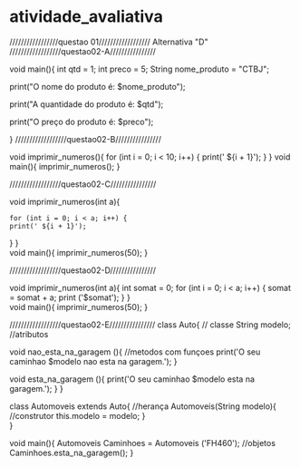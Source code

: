 # atividade_avaliativa
/////////////////questao 01//////////////////
Alternativa "D"
//////////////////questao02-A////////////////

void main(){
  int qtd = 1;
  int preco = 5; 
  String nome_produto = "CTBJ";
  
  print("O nome do produto é: $nome_produto"); 
   
  print("A quantidade do produto é: $qtd"); 
    
  print("O preço do produto é: $preco"); 
   
}
//////////////////questao02-B////////////////

void  imprimir_numeros(){
  for (int i = 0; i < 10; i++) {
    print(' ${i + 1}');
}
}
void main(){
  imprimir_numeros();
}


//////////////////questao02-C////////////////

void imprimir_numeros(int a){

    for (int i = 0; i < a; i++) {
    print(' ${i + 1}');
}
}  
void main(){
  imprimir_numeros(50);
}

//////////////////questao02-D////////////////

void imprimir_numeros(int a){
int somat = 0;
    for (int i = 0; i < a; i++) {
      somat = somat + a;
     print ('$somat');
}
}  
void main(){
  imprimir_numeros(50);
}


//////////////////questao02-E////////////////
class Auto{          // classe
  String modelo;    //atributos
  
  void nao_esta_na_garagem (){                              //metodos com funçoes
    print('O seu caminhao $modelo nao esta na garagem.');
  }

  void esta_na_garagem (){
    print('O seu caminhao $modelo esta na garagem.');
  }
}

class Automoveis extends Auto{  //herança
 Automoveis(String modelo){    //construtor
    this.modelo = modelo;
  }  
}

void main(){
  Automoveis Caminhoes  = Automoveis ('FH460');  //objetos 
  Caminhoes.esta_na_garagem();
}
